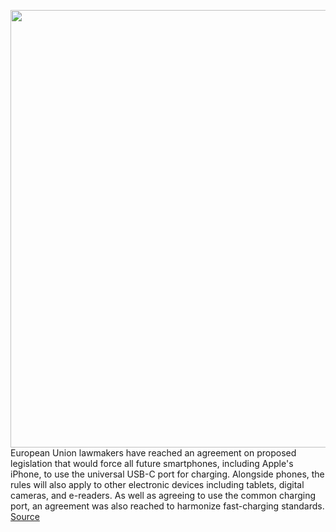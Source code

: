 <img src='https://cdn.vox-cdn.com/thumbor/jTSABKhoLftD_QHTb7plQ_t6wd4=/0x0:2040x1360/1200x800/filters:focal(1076x701:1402x1027)/cdn.vox-cdn.com/uploads/chorus_image/image/70950531/akrales_190522_3440_0056.0.jpg' width='700px' /><br/>
European Union lawmakers have reached an agreement on proposed legislation that would force all future smartphones, including Apple's iPhone, to use the universal USB-C port for charging. Alongside phones, the rules will also apply to other electronic devices including tablets, digital cameras, and e-readers. As well as agreeing to use the common charging port, an agreement was also reached to harmonize fast-charging standards.
<a href='https://www.theverge.com/2022/6/7/23156361/european-union-usb-c-wired-charging-iphone-lightning-ewaste'> Source <a/>